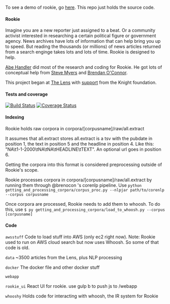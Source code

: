 To see a demo of rookie, go [here](http://54.213.128.229/medviz?q=Mitch%20Landrieu/ "here"). This repo just holds the source code.

#### Rookie

Imagine you are a new reporter just assigned to a beat. Or a community activist interested in researching a certain political figure or government agency. News archives have lots of information that can help bring you up to speed. But reading the thousands (or millions) of news articles returned from a search enginge takes lots and lots of time. Rookie is designed to help. 

[Abe Handler](https://www.abehandler.com "Abe Handler") did most of the research and coding for Rookie. He got lots of conceptual help from [Steve Myers](https://twitter.com/myersnews "Steve Myers") and [Brendan O'Connor](http://brenocon.com "Brendan O'Connor").

This project began at [The Lens](http://www.thelensnola.org "The Lens") with [support](http://www.knightfoundation.org/grants/201550791/ "support") from the Knight foundation.

#### Tests and coverage

[![Build Status](https://travis-ci.org/AbeHandler/rookie.svg?branch=master)](https://travis-ci.org/AbeHandler/rookie) [![Coverage Status](https://coveralls.io/repos/AbeHandler/rookie/badge.svg?branch=master&service=github)](https://coveralls.io/github/AbeHandler/rookie?branch=master)

#### Indexing

Rookie holds raw corpora in corpora/[corpusname]/raw/all.extract

It assumes that all.extract stores all.extract is a tsv with the pubdate in position 1, the text in position 5 and the headline in position 4. Like this: "NA\t1-1-2000\tNA\tNA\tHEADLINE\tTEXT". An optional url goes in position 6.

Getting the corpora into this format is considered preprocessing outside of Rookie's scope.

Rookie processes corpora in corpora/[corpusname]/raw/all.extract by running them through @brenocon 's corenlp pipeline. Use `python getting_and_processing_corpora/corpus_proc.py --nlpjar path/to/corenlp --corpus corpusname`

Once corpora are processed, Rookie needs to add them to whoosh. To do this, use `$ py getting_and_processing_corpora/load_to_whoosh.py --corpus [corpusname]`

#### Code

`awsstuff` Code to load stuff into AWS (only ec2 right now). Note: Rookie used to run on AWS cloud search but now uses Whoosh. So some of that code is old.

`data` ~3500 articles from the Lens, plus NLP processing

`docker` The docker file and other docker stuff

`webapp` 

`rookie_ui` React UI for rookie. use gulp b to push js to /webapp

`whooshy` Holds code for interacting with whoosh, the IR system for Rookie
